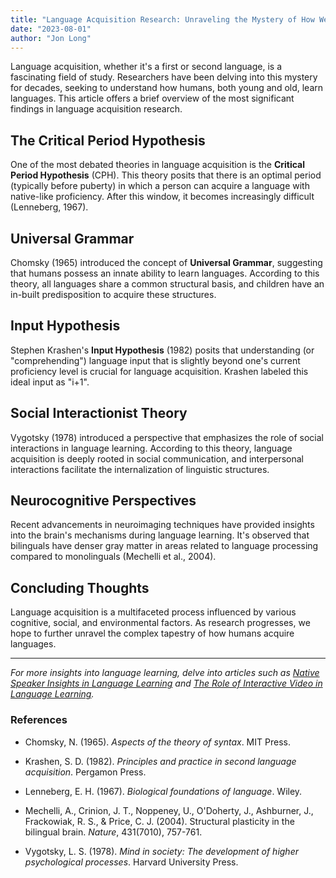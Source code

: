 ```yaml
---
title: "Language Acquisition Research: Unraveling the Mystery of How We Learn Languages"
date: "2023-08-01"
author: "Jon Long"
---
```


Language acquisition, whether it's a first or second language, is a fascinating field of study. Researchers have been delving into this mystery for decades, seeking to understand how humans, both young and old, learn languages. This article offers a brief overview of the most significant findings in language acquisition research.

## The Critical Period Hypothesis

One of the most debated theories in language acquisition is the **Critical Period Hypothesis** (CPH). This theory posits that there is an optimal period (typically before puberty) in which a person can acquire a language with native-like proficiency. After this window, it becomes increasingly difficult (Lenneberg, 1967). 

## Universal Grammar

Chomsky (1965) introduced the concept of **Universal Grammar**, suggesting that humans possess an innate ability to learn languages. According to this theory, all languages share a common structural basis, and children have an in-built predisposition to acquire these structures.

## Input Hypothesis

Stephen Krashen's **Input Hypothesis** (1982) posits that understanding (or "comprehending") language input that is slightly beyond one's current proficiency level is crucial for language acquisition. Krashen labeled this ideal input as "i+1".

## Social Interactionist Theory

Vygotsky (1978) introduced a perspective that emphasizes the role of social interactions in language learning. According to this theory, language acquisition is deeply rooted in social communication, and interpersonal interactions facilitate the internalization of linguistic structures.

## Neurocognitive Perspectives

Recent advancements in neuroimaging techniques have provided insights into the brain's mechanisms during language learning. It's observed that bilinguals have denser gray matter in areas related to language processing compared to monolinguals (Mechelli et al., 2004).

## Concluding Thoughts

Language acquisition is a multifaceted process influenced by various cognitive, social, and environmental factors. As research progresses, we hope to further unravel the complex tapestry of how humans acquire languages.

---

*For more insights into language learning, delve into articles such as [Native Speaker Insights in Language Learning](/native-speaker-insights) and [The Role of Interactive Video in Language Learning](/role-of-interactive-video).*

### References

- Chomsky, N. (1965). *Aspects of the theory of syntax*. MIT Press.

- Krashen, S. D. (1982). *Principles and practice in second language acquisition*. Pergamon Press.

- Lenneberg, E. H. (1967). *Biological foundations of language*. Wiley.

- Mechelli, A., Crinion, J. T., Noppeney, U., O'Doherty, J., Ashburner, J., Frackowiak, R. S., & Price, C. J. (2004). Structural plasticity in the bilingual brain. *Nature*, 431(7010), 757-761.

- Vygotsky, L. S. (1978). *Mind in society: The development of higher psychological processes*. Harvard University Press.

